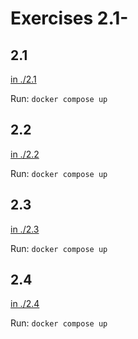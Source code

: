 # Exercises 2.1-

## 2.1

[in ./2.1](./2.1/)

Run: `docker compose up`

## 2.2
[in ./2.2](./2.2/)

Run: `docker compose up`

## 2.3
[in ./2.3](./2.3/)

Run: `docker compose up`

## 2.4
[in ./2.4](./2.4/)

Run: `docker compose up`
